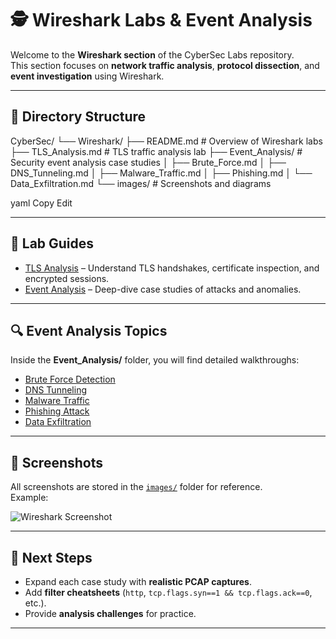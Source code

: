 # 🕵️ Wireshark Labs & Event Analysis

Welcome to the **Wireshark section** of the CyberSec Labs repository.  
This section focuses on **network traffic analysis**, **protocol dissection**, and **event investigation** using Wireshark.  

---

## 📂 Directory Structure
CyberSec/
└── Wireshark/
├── README.md # Overview of Wireshark labs
├── TLS_Analysis.md # TLS traffic analysis lab
├── Event_Analysis/ # Security event analysis case studies
│ ├── Brute_Force.md
│ ├── DNS_Tunneling.md
│ ├── Malware_Traffic.md
│ ├── Phishing.md
│ └── Data_Exfiltration.md
└── images/ # Screenshots and diagrams

yaml
Copy
Edit

---

## 📘 Lab Guides

- [TLS Analysis](./TLS_Analysis.md) – Understand TLS handshakes, certificate inspection, and encrypted sessions.  
- [Event Analysis](./Event_Analysis/) – Deep-dive case studies of attacks and anomalies.

---

## 🔍 Event Analysis Topics
Inside the **Event_Analysis/** folder, you will find detailed walkthroughs:

- [Brute Force Detection](./Event_Analysis/Brute_Force.md)  
- [DNS Tunneling](./Event_Analysis/DNS_Tunneling.md)  
- [Malware Traffic](./Event_Analysis/Malware_Traffic.md)  
- [Phishing Attack](./Event_Analysis/Phishing.md)  
- [Data Exfiltration](./Event_Analysis/Data_Exfiltration.md)  

---

## 📸 Screenshots
All screenshots are stored in the [`images/`](./images/) folder for reference.  
Example:  

![Wireshark Screenshot](./images/wireshark_overview.png)

---

## 🚀 Next Steps
- Expand each case study with **realistic PCAP captures**.  
- Add **filter cheatsheets** (`http`, `tcp.flags.syn==1 && tcp.flags.ack==0`, etc.).  
- Provide **analysis challenges** for practice.  

---
